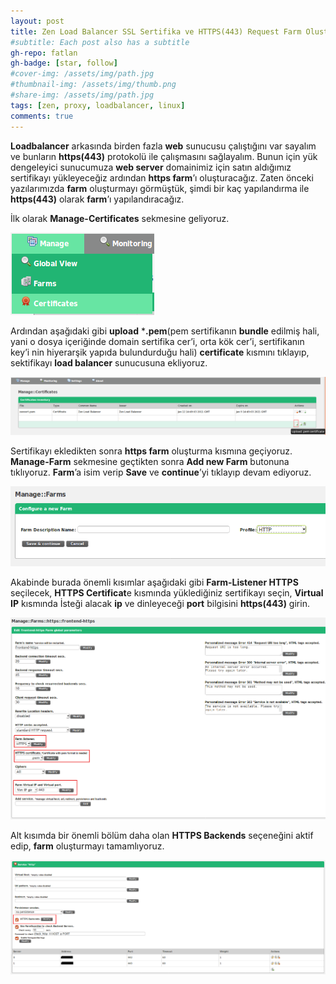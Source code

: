```yaml
---
layout: post
title: Zen Load Balancer SSL Sertifika ve HTTPS(443) Request Farm Olusturma - Bölüm 6
#subtitle: Each post also has a subtitle
gh-repo: fatlan
gh-badge: [star, follow]
#cover-img: /assets/img/path.jpg
#thumbnail-img: /assets/img/thumb.png
#share-img: /assets/img/path.jpg
tags: [zen, proxy, loadbalancer, linux]
comments: true
---
```

**Loadbalancer** arkasında birden fazla **web** sunucusu çalıştığını var sayalım ve bunların **https(443)** protokolü ile çalışmasını sağlayalım. Bunun için yük dengeleyici sunucumuza **web server** domainimiz için satın aldığımız sertifikayı yükleyeceğiz ardından **https farm**’ı oluşturacağız. Zaten önceki yazılarımızda **farm** oluşturmayı görmüştük, şimdi bir kaç yapılandırma ile **https(443)** olarak **farm**’ı yapılandıracağız.

İlk olarak **Manage-Certificates** sekmesine geliyoruz.

![Crepe](assets/img/zen-ssl-https-bolum6/ze-ssl-https-b601.png)

Ardından aşağıdaki gibi **upload** ***.pem**(pem sertifikanın **bundle** edilmiş hali, yani o dosya içeriğinde domain sertifika cer’i, orta kök cer’i, sertifikanın key’i nin hiyerarşik yapıda bulundurduğu hali) **certificate** kısmını tıklayıp, sektifikayı **load balancer** sunucusuna ekliyoruz.

![Crepe](assets/img/zen-ssl-https-bolum6/ze-ssl-https-b602.png)

Sertifikayı ekledikten sonra **https farm** oluşturma kısmına geçiyoruz. **Manage-Farm** sekmesine geçtikten sonra **Add new Farm** butonuna tıklıyoruz. **Farm**’a isim verip **Save** ve **continue**’yi tıklayıp devam ediyoruz.

![Crepe](assets/img/zen-ssl-https-bolum6/ze-ssl-https-b603.png)

Akabinde burada önemli kısımlar aşağıdaki gibi **Farm-Listener HTTPS** seçilecek, **HTTPS Certificat**e kısmında yüklediğiniz sertifikayı seçin, **Virtual IP** kısmında İsteği alacak **ip** ve dinleyeceği **port** bilgisini **https(443)** girin.

![Crepe](assets/img/zen-ssl-https-bolum6/ze-ssl-https-b604.png)

Alt kısımda bir önemli bölüm daha olan **HTTPS Backends** seçeneğini aktif edip, **farm** oluşturmayı tamamlıyoruz.

![Crepe](assets/img/zen-ssl-https-bolum6/ze-ssl-https-b605.png)
